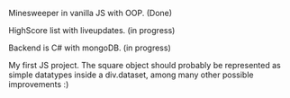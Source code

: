 
Minesweeper in vanilla JS with OOP. (Done)

HighScore list with liveupdates. (in progress)

Backend is C# with mongoDB. (in progress)



My first JS project. The square object should probably be represented as simple datatypes inside a div.dataset, among many other possible improvements :)







